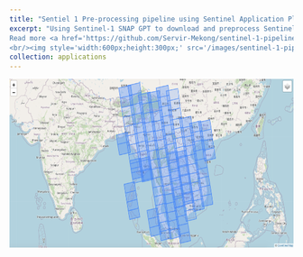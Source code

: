 ```yaml
---
title: "Sentiel 1 Pre-processing pipeline using Sentinel Application Platform (SNAP) Graph Processing Tool (GPT) 7.0"
excerpt: "Using Sentinel-1 SNAP GPT to download and preprocess Sentinel 1 Radar Images, and push it to the Google Cloud Bucket to import in the Google Earth Engine (GEE). The Pre-processing included applying orbit file, thermal noise removel, border noise removal, calibration, multilook correction, radiometric terrain flattening, and DEM assisted co-registration, speckle filtering, and Range-Doppler Terrain Correction.
Read more <a href='https://github.com/Servir-Mekong/sentinel-1-pipeline'>here</a>.
<br/><img style='width:600px;height:300px;' src='/images/sentinel-1-pipeline.png'>"
collection: applications
---
```


<img style='width:600px;height:300px;' src='/images/sentinel-1-pipeline.png'>
